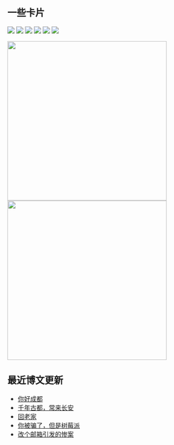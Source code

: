 ## 一些卡片

![](https://komarev.com/ghpvc/?username=weekdaycare)
<img src="https://img.shields.io/badge/Supabase-3ECF8E?style=flat&logo=supabase&logoColor=white"/>
<img src="https://img.shields.io/badge/vercel-%23000000.svg?style=flat&logo=vercel&logoColor=white"/>
<img src="https://img.shields.io/badge/markdown-%23000000.svg?style=flat&logo=markdown&logoColor=white"/>
<img src="https://img.shields.io/badge/Replit-DD1200?style=flat&logo=Replit&logoColor=white"/>
<img src="https://img.shields.io/badge/MongoDB-%234ea94b.svg?style=flat&logo=mongodb&logoColor=white"/>

<p>
  <img src = "https://github-readme-stats.vercel.app/api?username=weekdaycare" width=360px/>
  <img src = "http://github-readme-streak-stats.herokuapp.com?user=weekdaycare&locale=zh&date_format=%5BY.%5Dn.j" width=360px/>
</p>

## 最近博文更新
<!-- BLOG-POST-LIST:START -->
- [你好成都](http://weekdaycare.cn/posts/chengdu/)
- [千年古都，常来长安](http://weekdaycare.cn/posts/changan/)
- [回老家](http://weekdaycare.cn/posts/hometown/)
- [你被骗了，但是树莓派](http://weekdaycare.cn/posts/rickroll-pi/)
- [改个邮箱引发的惨案](http://weekdaycare.cn/posts/mail-massacre/)
<!-- BLOG-POST-LIST:END -->
